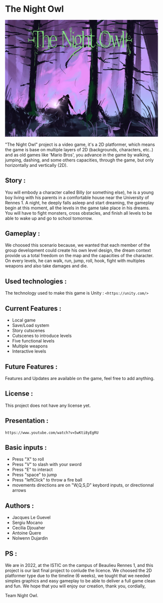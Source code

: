 # The Night Owl

![alt text](https://github.com/Norie1/the_night_owl/blob/main/Assets/Imports/IntroSceneBackGround/img.JPG)


"The Night Owl" project is a video game, it's a 2D platformer, which means the game is base on multiple layers of 2D (backgrounds, characters, etc..) and as old games like 'Mario Bros', you advance in the game by walking, jumping, dashing, and some others capacities, through the game, but only horizontally and vertically (2D).  

## Story :

You will embody a character called Billy (or something else), he is a young boy living with his parents in a comfortable house near the University of Rennes 1. A night, he deeply falls asleep and start dreaming, the gameplay begin at this moment, all the levels in the game take place in his dreams. You will have to fight monsters, cross obstacles, and finish all levels to be able to wake up and go to school tomorrow.

## Gameplay :

We choosed this scenario because, we wanted that each member of the group development could create his own level design, the dream context provide us a total freedom on the map and the capacities of the character. On every levels, he can walk, run, jump, roll, hook, fight with multiples weapons and also take damages and die.

## Used technologies :

The technology used to make this game is Unity : ```<https://unity.com/>
                                                 ```
## Current Features :

* Local game
* Save/Load system
* Story cutscenes 
* Cutscenes to introduce levels
* Five functional levels
* Multiple weapons
* Interactive levels

## Future Features :

Features and Updates are available on the game, feel free to add anything.

## License :

This project does not have any license yet.

## Presentation :

```
https://www.youtube.com/watch?v=5wKti8yEgRU
```

## Basic inputs :

* Press "X" to roll
* Press "V" to slash with your sword 
* Press "E" to interact
* Press "space" to jump
* Press "leftClick" to throw a fire ball
* movements directions are on "W,Q,S,D" keybord inputs, or directionnal arrows

## Authors :

* Jacques Le Guevel
* Sergiu Mocano
* Cecilia Djouaher
* Antoine Quere
* Nolwenn Dujardin

## PS :

We are in 2022, at the ISTIC on the campus of Beaulieu Rennes 1, and this project is our last final project to conlude the licence. We choosed the 2D platformer type due to the timeline (6 weeks), we tought that we needed simples graphics and easy gameplay to be able to deliver a full game clean and fun. We hope that you will enjoy our creation, thank you, cordially,

Team Night Owl.
